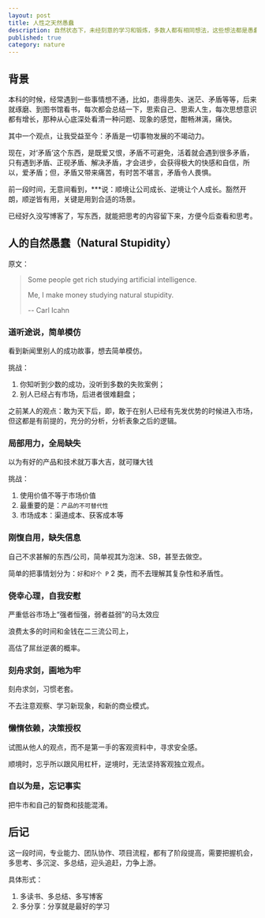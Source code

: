 ```yaml
---
layout: post
title: 人性之天然愚蠢
description: 自然状态下，未经刻意的学习和锻炼，多数人都有相同想法，这些想法都是愚蠢的
published: true
category: nature
---
```


## 背景

本科的时候，经常遇到一些事情想不通，比如，患得患失、迷茫、矛盾等等，后来就琢磨、到图书馆看书，每次都会总结一下，思索自己、思索人生，每次思想意识都有增长，那种从心底深处看清一种问题、现象的感觉，酣畅淋漓，痛快。

其中一个观点，让我受益至今：矛盾是一切事物发展的不竭动力。

现在，对‘矛盾’这个东西，是既爱又恨，矛盾不可避免，活着就会遇到很多矛盾，只有遇到矛盾、正视矛盾、解决矛盾，才会进步，会获得极大的快感和自信，所以，爱矛盾；但，矛盾又带来痛苦，有时苦不堪言，矛盾令人畏惧。

前一段时间，无意间看到，***说：顺境让公司成长、逆境让个人成长。豁然开朗，顺逆皆有用，关键是用到合适的场景。

已经好久没写博客了，写东西，就能把思考的内容留下来，方便今后查看和思考。


## 人的自然愚蠢（Natural Stupidity）

原文：

> Some people get rich studying artificial intelligence. 
> 
> Me, I make money studying natural stupidity.  
> 
> -- Carl Icahn

### 道听途说，简单模仿

看到新闻里别人的成功故事，想去简单模仿。

挑战：

1. 你知听到少数的成功，没听到多数的失败案例；
2. 别人已经占有市场，后进者很难翻盘；

之前某人的观点：敢为天下后，即，敢于在别人已经有先发优势的时候进入市场，但这都是有前提的，充分的分析，分析表象之后的逻辑。

### 局部用力，全局缺失

以为有好的产品和技术就万事大吉，就可赚大钱

挑战：

1. 使用价值不等于市场价值
2. 最重要的是：`产品的不可替代性`
3. 市场成本：渠道成本、获客成本等

### 刚愎自用，缺失信息

自己不求甚解的东西/公司，简单视其为泡沫、SB，甚至去做空。

简单的把事情划分为：`好`和`好个 P` 2 类，而不去理解其复杂性和矛盾性。


### 侥幸心理，自我安慰

严重低谷市场上“强者恒强，弱者益弱”的马太效应

浪费太多的时间和金钱在二三流公司上，

高估了屌丝逆袭的概率。


### 刻舟求剑，画地为牢

刻舟求剑，习惯老套。

不去注意观察、学习新现象，和新的商业模式。


### 懒惰依赖，决策授权

试图从他人的观点，而不是第一手的客观资料中，寻求安全感。

顺境时，忘乎所以跟风用杠杆，逆境时，无法坚持客观独立观点。

### 自以为是，忘记事实

把牛市和自己的智商和技能混淆。




## 后记

这一段时间，专业能力、团队协作、项目流程，都有了阶段提高，需要把握机会，多思考、多沉淀、多总结，迎头追赶，力争上游。

具体形式：

1. 多读书、多总结、多写博客
2. 多分享：分享就是最好的学习






[NingG]:    http://ningg.github.com  "NingG"




